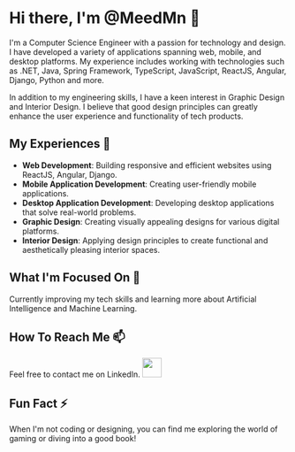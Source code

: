 # Hi there, I'm @MeedMn 👋

I'm a Computer Science Engineer with a passion for technology and design. I have developed a variety of applications spanning web, mobile, and desktop platforms. My experience includes working with technologies such as .NET, Java, Spring Framework, TypeScript, JavaScript, ReactJS, Angular, Django, Python and more.

In addition to my engineering skills, I have a keen interest in Graphic Design and Interior Design. I believe that good design principles can greatly enhance the user experience and functionality of tech products.

## My Experiences 🚀
- **Web Development**: Building responsive and efficient websites using ReactJS, Angular, Django.
- **Mobile Application Development**: Creating user-friendly mobile applications.
- **Desktop Application Development**: Developing desktop applications that solve real-world problems.
- **Graphic Design**: Creating visually appealing designs for various digital platforms.
- **Interior Design**: Applying design principles to create functional and aesthetically pleasing interior spaces.

## What I'm Focused On 🔭
Currently improving my tech skills and learning more about Artificial Intelligence and Machine Learning.

## How To Reach Me 📫
Feel free to contact me on LinkedIn.
                                            [<img src="https://myclouddoor.com/wp-content/uploads/2019/11/Linkedin-logo.png" width="35"/>]([https://github.com/user/repository/subscription](https://www.linkedin.com/in/mohamed-menfalouti/))

## Fun Fact ⚡
When I'm not coding or designing, you can find me exploring the world of gaming or diving into a good book!
